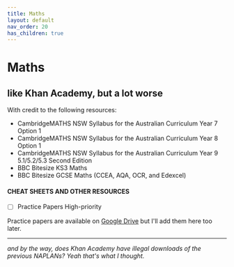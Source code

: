 ```yaml
---
title: Maths
layout: default
nav_order: 20
has_children: true
---
```

# Maths

## like Khan Academy, but a lot worse

With credit to the following resources:

* CambridgeMATHS NSW Syllabus for the Australian Curriculum Year 7 Option 1
* CambridgeMATHS NSW Syllabus for the Australian Curriculum Year 8 Option 1
* CambridgeMATHS NSW Syllabus for the Australian Curriculum Year 9 5.1/5.2/5.3 Second Edition
* BBC Bitesize KS3 Maths
* BBC Bitesize GCSE Maths (CCEA, AQA, OCR, and Edexcel)

#### CHEAT SHEETS AND OTHER RESOURCES

- [ ] Practice Papers <label class="label label-red">High-priority</label>

Practice papers are available on [Google Drive](https://drive.google.com/drive/folders/1Lc8Ct2LC0LQ_yq95yTJHZh5Sq8j7gDBN?usp=sharing) but I'll add them here too later.

***

*and by the way, does Khan Academy have illegal downloads of the previous NAPLANs? Yeah that's what I thought.*